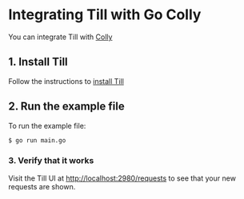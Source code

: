 # Integrating Till with Go Colly

You can integrate Till with [Colly](https://github.com/gocolly/colly)

## 1. Install Till
Follow the instructions to [install Till](https://till.datahen.com/docs/installation)

## 2. Run the example file

To run the example file:
```bash
$ go run main.go
```

### 3. Verify that it works

Visit the Till UI at [http://localhost:2980/requests](http://localhost:2980/requests) to see that your new requests are shown.